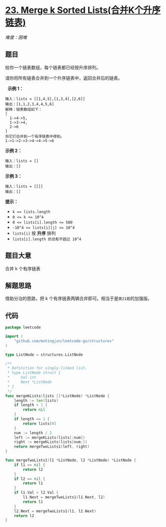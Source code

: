 # [23. Merge k Sorted Lists(合并K个升序链表)](https://leetcode-cn.com/problems/merge-k-sorted-lists/)

*难度：困难*

## 题目

给你一个链表数组，每个链表都已经按升序排列。

请你将所有链表合并到一个升序链表中，返回合并后的链表。

 
**示例 1：**
```
输入：lists = [[1,4,5],[1,3,4],[2,6]]
输出：[1,1,2,3,4,4,5,6]
解释：链表数组如下：
[
  1->4->5,
  1->3->4,
  2->6
]
将它们合并到一个有序链表中得到。
1->1->2->3->4->4->5->6
```

**示例 2：**
```
输入：lists = []
输出：[]
```

**示例 3：**
```
输入：lists = [[]]
输出：[]
```

**提示：**

- `k == lists.length`
- `0 <= k <= 10^4`
- `0 <= lists[i].length <= 500`
- `-10^4 <= lists[i][j] <= 10^4`
- `lists[i]` 按 **升序** 排列
- `lists[i].length 的总和不超过 10^4`


## 题目大意

合并 k 个有序链表

## 解题思路

借助分治的思路，把 k 个有序链表两辆合并即可。相当于是`第21题`的加强版。

## 代码

```go
package leetcode

import (
	"github.com/motingjun/leetcode-go/structures"
)

type ListNode = structures.ListNode

/**
 * Definition for singly-linked list.
 * type ListNode struct {
 *     Val int
 *     Next *ListNode
 * }
 */
func mergeKLists(lists []*ListNode) *ListNode {
	length := len(lists)
	if length < 1 {
		return nil
	}
	if length == 1 {
		return lists[0]
	}
	num := length / 2
	left := mergeKLists(lists[:num])
	right := mergeKLists(lists[num:])
	return mergeTwoLists1(left, right)
}

func mergeTwoLists1(l1 *ListNode, l2 *ListNode) *ListNode {
	if l1 == nil {
		return l2
	}
	if l2 == nil {
		return l1
	}
	if l1.Val < l2.Val {
		l1.Next = mergeTwoLists1(l1.Next, l2)
		return l1
	}
	l2.Next = mergeTwoLists1(l1, l2.Next)
	return l2
}

```